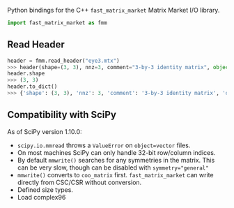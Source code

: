 Python bindings for the C++ `fast_matrix_market` Matrix Market I/O library.

```python
import fast_matrix_market as fmm
```

## Read Header
```python
header = fmm.read_header("eye3.mtx")
>>> header(shape=(3, 3), nnz=3, comment="3-by-3 identity matrix", object="matrix", format="coordinate", field="real", symmetry="general")
header.shape
>>> (3, 3)
header.to_dict()
>>> {'shape': (3, 3), 'nnz': 3, 'comment': '3-by-3 identity matrix', 'object': 'matrix', 'format': 'coordinate', 'field': 'real', 'symmetry': 'general'}
```

## Compatibility with SciPy

As of SciPy version 1.10.0:
* `scipy.io.mmread` throws a `ValueError` on `object=vector` files.
* On most machines SciPy can only handle 32-bit row/column indices.
* By default `mmwrite()` searches for any symmetries in the matrix. This can be very slow, though can be disabled with `symmetry="general"`
* `mmwrite()` converts to `coo_matrix` first. `fast_matrix_market` can write directly from CSC/CSR without conversion.
* Defined size types. 
* Load complex96